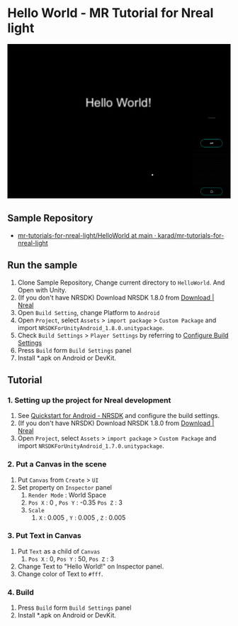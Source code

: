 # Hello World - MR Tutorial for Nreal light

![Image of the completed version](Assets/HelloWorld.png)

## Sample Repository

- [mr\-tutorials\-for\-nreal\-light/HelloWorld at main · karad/mr\-tutorials\-for\-nreal\-light](https://github.com/karad/mr-tutorials-for-nreal-light/tree/main/HelloWorld)

## Run the sample

1. Clone Sample Repository, Change current directory to `HelloWorld`. And Open with Unity.
2. (If you don't have NRSDK) Download NRSDK 1.8.0 from [Download | Nreal](https://developer.nreal.ai/download)
3. Open `Build Setting`, change Platform to `Android`
4. Open `Project`, select `Assets` > `import package` > `Custom Package` and import `NRSDKForUnityAndroid_1.8.0.unitypackage`.
5. Check `Build Settings` > `Player Settings` by referring to [Configure Build Settings](https://nreal.gitbook.io/nrsdk-documentation/discover/quickstart-for-android#configure-build-settings)
6. Press `Build` form `Build Settings` panel
7. Install *.apk on Android or DevKit.

## Tutorial

### 1. Setting up the project for Nreal development

1. See [Quickstart for Android \- NRSDK](https://nreal.gitbook.io/nrsdk/discover/quickstart-for-android) and configure the build settings.
2. (If you don't have NRSDK) Download NRSDK 1.8.0 from [Download | Nreal](https://developer.nreal.ai/download)
3. Open `Project`, select `Assets` > `import package` > `Custom Package` and import `NRSDKForUnityAndroid_1.7.0.unitypackage`.

### 2. Put a Canvas in the scene

1. Put `Canvas` from `Create` > `UI`
2. Set property on `Inspector` panel
    1. `Render Mode` : World Space
    2. `Pos X` : 0 , `Pos Y` : -0.35 `Pos Z` : 3
    3. `Scale`
        1. `X` : 0.005 , `Y` : 0.005 , `Z` : 0.005

### 3. Put Text in Canvas

1. Put `Text` as a child of `Canvas`
    1. `Pos X` : 0, `Pos Y` : 50, `Pos Z` : 3
2. Change Text to "Hello World!" on Inspector panel.
3. Change color of Text to `#fff`.

### 4. Build

1. Press `Build` form `Build Settings` panel
2. Install *.apk on Android or DevKit.

